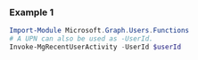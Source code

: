 ### Example 1
```powershell
Import-Module Microsoft.Graph.Users.Functions
# A UPN can also be used as -UserId.
Invoke-MgRecentUserActivity -UserId $userId
```
